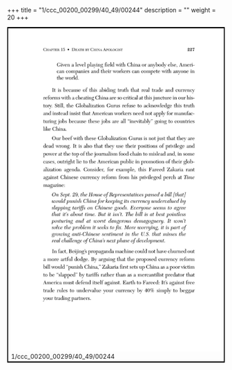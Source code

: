 +++
title = "1/ccc_00200_00299/40_49/00244"
description = ""
weight = 20
+++

<table style="border:2px solid black;max-width:800px;max-height:800px;" 
><tr><td>
<img class="center-fit-jpg"
src="/jpg_/out_jpg_dbc_244.jpg">
1/ccc_00200_00299/40_49/00244
</img></td></tr></table>
